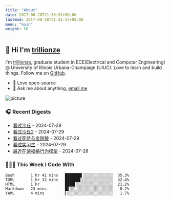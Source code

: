 ```yaml
---
title: "About"
date: 2017-08-20T21:38:52+08:00
lastmod: 2017-08-28T21:41:52+08:00
menu: "main"
weight: 50
---
```


## 👋 Hi I'm [trillionze](https://www.trillionze.com)

I'm [trillionze](https://www.trillionze.com), graduate student in ECE(Electrical and Computer Engineering) @ University of Illinois Urbana-Champaign (UIUC). Love to learn and build things. Follow me on [GitHub](https://github.com/trillionze).

- 💼 Love open-source
- 💬 Ask me about anything, [email me](trillionze@163.com)

![picture](https://image.pseudoyu.com/images/dino.gif)

### 🎧 Recent Digests

<!-- douban starts -->
* <a href='http://movie.douban.com/subject/3001114/' target='_blank'>看过沙丘</a> - 2024-07-29
* <a href='http://movie.douban.com/subject/35575567/' target='_blank'>看过沙丘2</a> - 2024-07-29
* <a href='http://movie.douban.com/subject/26957900/' target='_blank'>看过死侍与金刚狼</a> - 2024-07-29
* <a href='http://movie.douban.com/subject/10594965/' target='_blank'>看过实习生</a> - 2024-07-29
* <a href='https://book.douban.com/subject/35594496/' target='_blank'>最近在读福格行为模型</a> - 2024-07-28
<!-- douban ends -->

### 👨🏻‍💻 This Week I Code With

<!-- code_time starts -->

```text
Bash       1 hr 41 mins   ███████▍░░░░░░░░░░░░░  35.3%
TOML       1 hr 32 mins   ██████▊░░░░░░░░░░░░░░  32.4%
HTML       1 hr           ████▍░░░░░░░░░░░░░░░░  21.2%
Markdown   23 mins        █▋░░░░░░░░░░░░░░░░░░░   8.2%
YAML       4 mins         ▎░░░░░░░░░░░░░░░░░░░░   1.7%
```

<!-- code_time ends -->